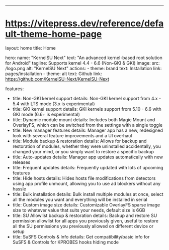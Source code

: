 ---
# https://vitepress.dev/reference/default-theme-home-page
layout: home
title: Home

hero:
  name: "KernelSU Next"
  text: "An advanced kernel-based root solution for Android"
  tagline: Supports kernel 4.4 - 6.6 (Non-GKI & GKI)
  image:
    src: /logo.png
    alt: "KernelSU Next"
  actions:
    - theme: brand
      text: Installation
      link: pages/installation
    - theme: alt
      text: Github
      link: https://github.com/KernelSU-Next/KernelSU-Next

features:
  - title: Non-GKI kernel support
    details: Non-GKI kernel support from 4.x - 5.4 with LTS mode (3.x is experimental)
  - title: GKI kernel support
    details: GKI kernels support from 5.10 - 6.6 with GKI mode (6.6+ is experimental)
  - title: Dynamic module mount
    details: Includes both Magic Mount and OverlayFS, which can be switched from the settings with a single toggle
  - title: New manager features
    details: Manager app has a new, redesigned look with several feature improvements and a UI overhaul
  - title: Module backup & restoration
    details: Allows for backup and restoration of modules, whether they were uninstalled accidentally, you changed your mind, or you simply want to restore a specific backup
  - title: Auto-updates
    details: Manager app updates automatically with new releases
  - title: Frequent updates
    details: Frequently updated with lots of upcoming features
  - title: Hide hosts
    details: Hides hosts file modifications from detectors using app profile unmount, allowing you to use ad blockers without any hassle
  - title: Bulk installation
    details: Bulk install multiple modules at once, select all the modules you want and everything will be installed in serial
  - title: Custom image size
    details: Customizable OverlayFS sparse image size to whatever value that suits your needs, default size is 6GB
  - title: SU Allowlist backup & restoration
    details: Backup and restore SU permission allowlist for all apps you previously given, useful to restore all the SU permissions you previously allowed on different device or setup
  - title: SuSFS Controls & Info
    details: Get compatibility/basic info for SuSFS & Controls for KPROBES hooks hiding mode

